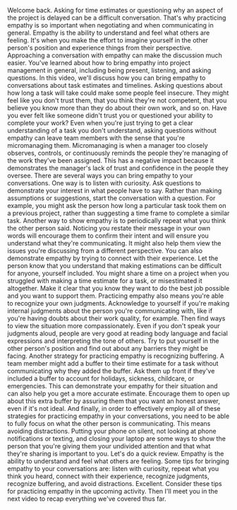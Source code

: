 Welcome back. Asking for time estimates or questioning why an aspect of the
project is delayed can be a difficult conversation. That's why practicing
empathy is so important when negotiating and when communicating in general.
Empathy is the ability to understand and feel what others are feeling. It's when
you make the effort to imagine yourself in the other person's position and
experience things from their perspective. Approaching a conversation with
empathy can make the discussion much easier. You've learned about how to bring
empathy into project management in general, including being present, listening,
and asking questions. In this video, we'll discuss how you can bring empathy to
conversations about task estimates and timelines. Asking questions about how
long a task will take could make some people feel insecure. They might feel like
you don't trust them, that you think they're not competent, that you believe you
know more than they do about their own work, and so on. Have you ever felt like
someone didn't trust you or questioned your ability to complete your work? Even
when you're just trying to get a clear understanding of a task you don't
understand, asking questions without empathy can leave team members with the
sense that you're micromanaging them. Micromanaging is when a manager too
closely observes, controls, or continuously reminds the people they're managing
of the work they've been assigned. This has a negative impact because it
demonstrates the manager's lack of trust and confidence in the people they
oversee. There are several ways you can bring empathy to your conversations. One
way is to listen with curiosity. Ask questions to demonstrate your interest in
what people have to say. Rather than making assumptions or suggestions, start
the conversation with a question. For example, you might ask the person how long
a particular task took them on a previous project, rather than suggesting a time
frame to complete a similar task. Another way to show empathy is to periodically
repeat what you think the other person said. Noticing you restate their message
in your own words will encourage them to confirm their intent and will ensure
you understand what they're communicating. It might also help them view the
issues you're discussing from a different perspective. You can also demonstrate
empathy by trying to connect with their experience. Let the person know that you
understand that making estimations can be difficult for anyone, yourself
included. You might share a time on a project when you struggled with making a
time estimate for a task, or misestimated it altogether. Make it clear that you
know they want to do the best job possible and you want to support them.
Practicing empathy also means you're able to recognize your own judgments.
Acknowledge to yourself if you're making internal judgments about the person
you're communicating with, like if you're having doubts about their work
quality, for example. Then find ways to view the situation more compassionately.
Even if you don't speak your judgments aloud, people are very good at reading
body language and facial expressions and interpreting the tone of others. Try to
put yourself in the other person's position and find out about any barriers they
might be facing. Another strategy for practicing empathy is recognizing
buffering. A team member might add a buffer to their time estimate for a task
without communicating why they added the buffer. Ask them up front if they've
included a buffer to account for holidays, sickness, childcare, or emergencies.
This can demonstrate your empathy for their situation and can also help you get
a more accurate estimate. Encourage them to open up about this extra buffer by
assuring them that you want an honest answer, even if it's not ideal. And
finally, in order to effectively employ all of these strategies for practicing
empathy in your conversations, you need to be able to fully focus on what the
other person is communicating. This means avoiding distractions. Putting your
phone on silent, not looking at phone notifications or texting, and closing your
laptop are some ways to show the person that you're giving them your undivided
attention and that what they're sharing is important to you. Let's do a quick
review. Empathy is the ability to understand and feel what others are feeling.
Some tips for bringing empathy to your conversations are: listen with curiosity,
repeat what you think you heard, connect with their experience, recognize
judgments, recognize buffering, and avoid distractions. Excellent. Consider
these tips for practicing empathy in the upcoming activity. Then I'll meet you
in the next video to recap everything we've covered thus far.